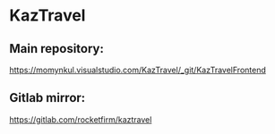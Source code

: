 # KazTravel 

## Main repository:
https://momynkul.visualstudio.com/KazTravel/_git/KazTravelFrontend

## Gitlab mirror:
https://gitlab.com/rocketfirm/kaztravel